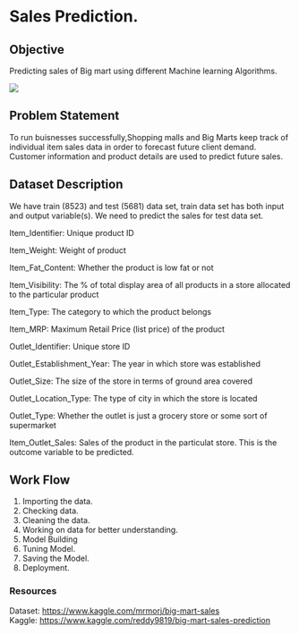 # Sales Prediction.

## Objective  
Predicting sales of Big mart using different Machine learning Algorithms.  


![](https://www.thebalancesmb.com/thmb/k2ODaf0FmliyAMQF74_faNmPnsQ=/2119x1192/smart/filters:no_upscale()/supermarket-714318f7078a43769cf37a1c24930629.jpg)  

## Problem Statement  
To run buisnesses successfully,Shopping malls and Big Marts keep track of individual item sales data in order to forecast future client demand. Customer information and product details are used to predict future sales.


## Dataset Description
We have train (8523) and test (5681) data set, train data set has both input and output variable(s). We need to predict the sales for test data set.

Item_Identifier: Unique product ID

Item_Weight: Weight of product

Item_Fat_Content: Whether the product is low fat or not

Item_Visibility: The % of total display area of all products in a store allocated to the particular product

Item_Type: The category to which the product belongs

Item_MRP: Maximum Retail Price (list price) of the product

Outlet_Identifier: Unique store ID

Outlet_Establishment_Year: The year in which store was established

Outlet_Size: The size of the store in terms of ground area covered

Outlet_Location_Type: The type of city in which the store is located

Outlet_Type: Whether the outlet is just a grocery store or some sort of supermarket

Item_Outlet_Sales: Sales of the product in the particulat store. This is the outcome variable to be predicted.  

## Work Flow  
1) Importing the data.  
2) Checking data.  
3) Cleaning the data.  
4) Working on data for better understanding.  
5) Model Building  
6) Tuning Model.  
7) Saving the Model.    
8) Deployment.  

### Resources  
Dataset: https://www.kaggle.com/mrmorj/big-mart-sales  
Kaggle:  https://www.kaggle.com/reddy9819/big-mart-sales-prediction
